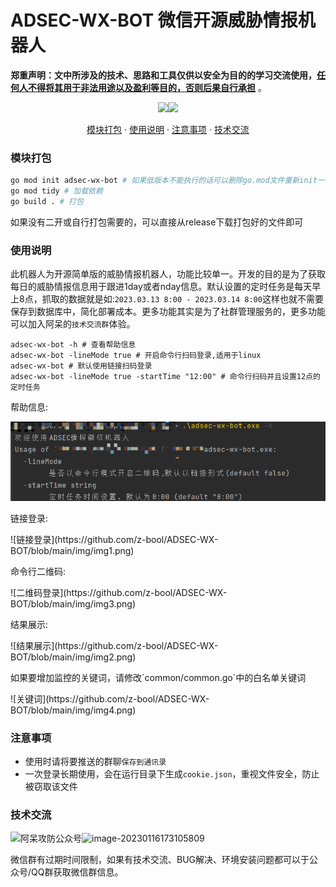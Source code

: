# ADSEC-WX-BOT 微信开源威胁情报机器人
**郑重声明：文中所涉及的技术、思路和工具仅供以安全为目的的学习交流使用，<u>任何人不得将其用于非法用途以及盈利等目的，否则后果自行承担</u>** 。
<p align="center"><a href="https://opensource.org/licenses/MIT"><img src="https://img.shields.io/badge/license-MIT-_red.svg"></a><a href="https://github.com/z-bool/ADSEC-WX-BOT"><img  src="https://goreportcard.com/badge/github.com/projectdiscovery/httpx"></a></p>

<p align="center"><a href="#install">模块打包</a> · <a href="#tall">使用说明</a> · <a href="#notice">注意事项</a> · <a href="#communicate">技术交流</a></p>

<div id="install"></div>

### 模块打包

```bash
go mod init adsec-wx-bot # 如果低版本不能执行的话可以删除go.mod文件重新init一下
go mod tidy # 加载依赖
go build . # 打包
```

如果没有二开或自行打包需要的，可以直接从release下载打包好的文件即可

<div id= "tall"></div>

### 使用说明

此机器人为开源简单版的威胁情报机器人，功能比较单一。开发的目的是为了获取每日的威胁情报信息用于跟进1day或者nday信息。默认设置的定时任务是每天早上8点，抓取的数据就是如:`2023.03.13 8:00 - 2023.03.14 8:00`这样也就不需要保存到数据库中，简化部署成本。更多功能其实是为了社群管理服务的，更多功能可以加入阿呆的`技术交流群`体验。

```text
adsec-wx-bot -h # 查看帮助信息
adsec-wx-bot -lineMode true # 开启命令行扫码登录,适用于linux
adsec-wx-bot # 默认使用链接扫码登录
adsec-wx-bot -lineMode true -startTime "12:00" # 命令行扫码并且设置12点的定时任务
```
<p>帮助信息:</p>
<img src="./img/img.png">
<p>链接登录:</p>
![链接登录](https://github.com/z-bool/ADSEC-WX-BOT/blob/main/img/img1.png)
<p>命令行二维码:</p>
![二维码登录](https://github.com/z-bool/ADSEC-WX-BOT/blob/main/img/img3.png)
<p>结果展示:</p>
![结果展示](https://github.com/z-bool/ADSEC-WX-BOT/blob/main/img/img2.png)
<p>如果要增加监控的关键词，请修改`common/common.go`中的白名单关键词</p>
![关键词](https://github.com/z-bool/ADSEC-WX-BOT/blob/main/img/img4.png)
<div id="notice"></div>

### 注意事项

- 使用时请将要推送的群聊`保存到通讯录`
- 一次登录长期使用，会在运行目录下生成`cookie.json`，重视文件安全，防止被窃取该文件

<div id="communicate"></div>

### 技术交流

<img src="https://cdn.jsdelivr.net/gh/z-bool/images@master/img/qrcode_for_gh_c90beef1e2e7_258.jpg" alt="阿呆攻防公众号" style="zoom:100%;" />![image-20230116173105809](https://cdn.jsdelivr.net/gh/z-bool/images@master/img/image-20230116173105809.png)



微信群有过期时间限制，如果有技术交流、BUG解决、环境安装问题都可以于公众号/QQ群获取微信群信息。
